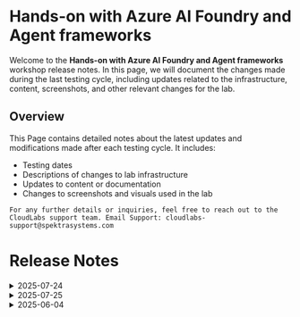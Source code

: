 # Hands-on with Azure AI Foundry and Agent frameworks

Welcome to the **Hands-on with Azure AI Foundry and Agent frameworks** workshop release notes. In this page, we will document the changes made during the last testing cycle, including updates related to the infrastructure, content, screenshots, and other relevant changes for the lab.

## Overview

This Page contains detailed notes about the latest updates and modifications made after each testing cycle. It includes:

- Testing dates
- Descriptions of changes to lab infrastructure
- Updates to content or documentation
- Changes to screenshots and visuals used in the lab

`For any further details or inquiries, feel free to reach out to the CloudLabs support team. Email Support: cloudlabs-support@spektrasystems.com`

# Release Notes

<details>
  <summary>2025-07-24</summary>

### Release Date: 2025-07-24

- **Testing Date**: 2025-07-24

## Infrastructure Changes

**Details:**
- No infrastructure changes were required in this update.

## Content Changes
 
- Refined lab instructions to improve clarity.

## Screenshot Updates

- Replaced outdated screenshots with new ones reflecting the current UI.

## Testing Notes

- **Testing Date**: 2025-07-24
- **Tested Features**: Full lab flow including all sections and tasks.
- **Issues Found**: NA
- **Resolved Issues**: NA
  
</details>

<details>
  <summary>2025-07-25</summary>

### Release Date: 2025-07-25

- **Testing Date**: 2025-07-25

## Infrastructure Changes

**Details:**
- No infrastructure changes were required in this update.

## Content Changes
 
- Refined lab instructions to improve clarity.

## Screenshot Updates

- Replaced outdated screenshots with new ones reflecting the current UI.

## Testing Notes

- **Testing Date**: 2025-07-25
- **Issues Found**: NA
- **Resolved Issues**: NA
  
</details>

<details>
  <summary>2025-06-04</summary>

<details>
  <summary>2025-07-10</summary>

### Release Date: 2025-07-10

## Infrastructure Changes

NA
## Content Changes

- Lab guide instructions have been updated to reflect the latest steps.
- The Getting Started page has been revised based on the new VM interface
  
## Screenshot Updates

- Updated screenshots throughout the lab guide to match the new UI.
- Added additional screenshots where necessary for better clarity.

## Testing Notes

- **Testing Date**: 2025-07-10

---
</details>

<details>
  <summary>2025-06-18</summary>

### Release Date: 2025-06-18

- **Change**: Downgraded Python packages due to compatibility issues with the latest versions.
- **Testing Date**: 2025-06-18

## Infrastructure Changes

- **azure-ai-projects Package**

   - **Issue:** Exercises 2 to 6 experienced connectivity problems with Azure AI Foundry.
   - **Cause:** The latest version of the `azure-ai-projects` package was not compatible with the current setup.
   - **Solution:** Downgraded the package to version **1.0.0b10** to restore functionality.

- **semantic-kernel[azure] Package**

   - **Issue:** Exercise 6 encountered errors related to this package.
   - **Cause:** The latest version of `semantic-kernel[azure]` was incompatible with the implementation.
   - **Solution:** Downgraded the package to version **1.28.0**, resolving the issue.

- Updated the Python code in the Jupyter Notebooks to resolve the issues that were occurring   

## Content Changes

- Updated lab guide steps with the latest UI present in the Azure portal.
- Getting started page has been updated as per the new UI changes in the CloudLabs. 
  
## Screenshot Updates

- Screenshots have been updated as per the new UI changes and updated instructions.
- Updated lab guide with more screenshots wherever required.
- Getting started page has been updated as per the new UI changes in the CloudLabs.

## Testing Notes

- **Testing Date**: 2025-06-18
- **Tested Features**: Inline validations, latest UI changes, functionality of the lab.
- **Issues Found**: The Latest Python Packages were incompatible with the Jupyter notebooks used in this lab. 
- **Resolved Issues**: Downgraded Python packages that were causing issues for the Jupyter notebooks used in this lab.
---
</details>
